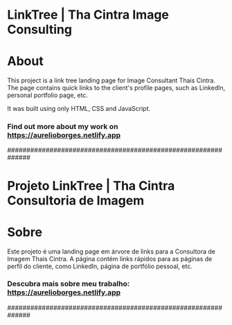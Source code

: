 # LinkTree | Tha Cintra Image Consulting

# About
This project is a link tree landing page for Image Consultant Thais Cintra. The page contains quick links to the client's profile pages, such as LinkedIn, personal portfolio page, etc.

It was built using only HTML, CSS and JavaScript.

### Find out more about my work on https://aurelioborges.netlify.app

##############################################################

# Projeto LinkTree | Tha Cintra Consultoria de Imagem

# Sobre
Este projeto é uma landing page em árvore de links para a Consultora de Imagem Thais Cintra. A página contém links rápidos para as páginas de perfil do cliente, como LinkedIn, página de portfólio pessoal, etc.

### Descubra mais sobre meu trabalho: https://aurelioborges.netlify.app

##############################################################